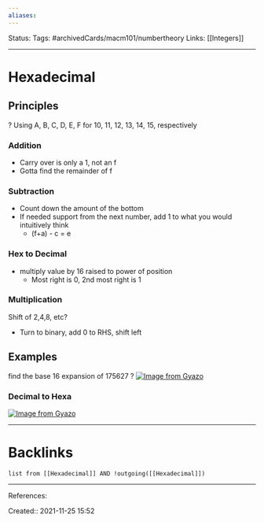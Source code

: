 ```yaml
---
aliases:
---
```

Status:
Tags: #archivedCards/macm101/numbertheory 
Links: [[Integers]]
___

# Hexadecimal

## Principles
?
Using A, B, C, D, E, F for 10, 11, 12, 13, 14, 15, respectively
<!--SR:!2021-12-10,1,130-->
### Addition
- Carry over is only a 1, not an f
- Gotta find the remainder of f
### Subtraction
- Count down the amount of the bottom
- If needed support from the next number, add 1 to what you would intuitively think
	- (f+a) - c = e
### Hex to Decimal
- multiply value by 16 raised to power of position
	- Most right is 0, 2nd most right is 1
### Multiplication
Shift of 2,4,8, etc?
- Turn to binary, add 0 to RHS, shift left
## Examples
find the base 16 expansion of 175627
?
[![Image from Gyazo](https://i.gyazo.com/ec85628e4a47f1e1ca830fff26538d20.png)](https://gyazo.com/ec85628e4a47f1e1ca830fff26538d20)

### Decimal to Hexa
[![Image from Gyazo](https://i.gyazo.com/84fa46160b983d08936f09ecd4f51e74.png)](https://gyazo.com/84fa46160b983d08936f09ecd4f51e74)
___
<!--SR:!2021-12-12,4,168-->

# Backlinks
```dataview
list from [[Hexadecimal]] AND !outgoing([[Hexadecimal]])
```
___
References:

Created:: 2021-11-25 15:52
